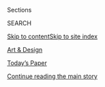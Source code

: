 <div id="app">

<div>

<div class="NYTAppHideMasthead css-zz1s19 e1suatyy0">

<div class="section css-ui9rw0 e1suatyy2">

<div class="css-11hrj97 er09x8g0">

<div class="css-6n7j50">

</div>

<span class="css-1dv1kvn">Sections</span>

<div class="css-10488qs">

<span class="css-1dv1kvn">SEARCH</span>

</div>

[Skip to content](#site-content)[Skip to site index](#site-index)

</div>

<div id="masthead-section-label" class="css-1fnb9ct eaxe0e00">

[Art &
Design](https://www.nytimes.com/section/arts/design)

</div>

<div class="css-10698na e1huz5gh0">

</div>

</div>

<div id="masthead-bar-one" class="section hasLinks css-15hmgas e1csuq9d3">

<div class="css-uqyvli e1csuq9d0">

</div>

<div class="css-1uqjmks e1csuq9d1">

</div>

<div class="css-9e9ivx">

[](https://myaccount.nytimes.com/auth/login?response_type=cookie&client_id=vi)

</div>

<div class="css-1bvtpon e1csuq9d2">

[Today’s Paper](https://www.nytimes.com/section/todayspaper)

</div>

</div>

</div>

</div>

<div data-aria-hidden="false">

<div id="site-content" data-role="main">

<div id="top-wrapper" class="css-15p45cc eaca97t0" type="top">

<div id="top-slug" class="css-19x0jxb eaca97t1" hidden="">

Advertisement

</div>

[Continue reading the main
story](#after-top)

<div class="ad top-wrapper" style="text-align:center;height:100%;display:block;min-height:90px">

<div id="top" class="place-ad" data-position="top" data-size-key="top">

</div>

</div>

<div id="after-top">

</div>

</div>

<div id="collection-design" class="section css-15h4p1b e9abtgs0">

<div class="css-1j21atc e1svk9qx1">

<div class="css-fmiefx e1svk9qx2">

<div class="css-1hk7r2m eu54l5x0">

<div id="sponsor-wrapper" class="css-7a1pgi eaca97t0" type="sponsor" hidden="">

<div id="sponsor-slug" class="css-1l4mleb eaca97t1" hidden="">

Supported by

</div>

[Continue reading the main
story](#after-sponsor)

<div id="sponsor" class="ad sponsor-wrapper" style="text-align:left;height:100%;display:block">

</div>

<div id="after-sponsor">

</div>

</div>

</div>

### <span class="css-hue6tr ezz4tcd1">[Arts](/section/arts)</span>

</div>

<div class="css-nfcc9b e1svk9qx3">

<div class="css-vl9dhg e1svk9qx5">

<div class="css-1nrhkj6 e1svk9qx6">

# Art & Design

<div class="follow-button-placeholder" data-collection-id="">

</div>

</div>

</div>

</div>

</div>

<div class="css-4svvz1 ekkqrpp0">

<div id="collection-highlights-container" class="section css-18l1u7x e46isfb1">

<div class="css-gfgt40 ekkqrpp1">

## Highlights

1.  ![<span class="css-1nk1g0h e1oaj3zl2"><span class="css-1dv1kvn">Credit</span>Kerry
    James Marshall and David
    Zwirner</span>](https://static01.nyt.com/images/2020/07/31/arts/30kerryjames-audobon7/30kerryjames-audobon7-videoLarge.jpg)
    
    <div class="css-10wtrbd">
    
    <div class="css-1dqkjed">
    
    [![](https://static01.nyt.com/images/2020/07/31/arts/30kerryjames-audobon7/30kerryjames-audobon7-thumbStandard.jpg)](/2020/07/29/arts/design/kerry-james-marshall-audubon.html)
    
    </div>
    
    ## [Kerry James Marshall’s Black Birds Take Flight in a New Series](/2020/07/29/arts/design/kerry-james-marshall-audubon.html)
    
    Inspired by John James Audubon, the painter explores the societal
    “pecking order” in two works that dovetail with “this mystery
    about whether or not Audubon himself was
    Black.”
    
    <span class="css-me3p27"></span><span class="css-1dydysp e4e4i5l3"></span><span class="css-9voj2j">By
    <span class="css-1baulvz last-byline" itemprop="name">Ted
    Loos</span></span>
    
    </div>

2.  ![<span class="css-1nk1g0h e1oaj3zl2"><span class="css-1dv1kvn">Credit</span>Bettmann/Getty
    Images</span>](https://static01.nyt.com/images/2020/07/31/arts/30olympics-notebook15/30olympics-notebook15-videoLarge-v2.jpg)
    
    <div class="css-10wtrbd">
    
    <div class="css-1dqkjed">
    
    [![](https://static01.nyt.com/images/2020/07/31/arts/30olympics-notebook15/30olympics-notebook15-thumbStandard-v2.jpg)](/2020/07/30/arts/design/tokyo-olympics-1964-design.html)
    
    </div>
    
    ### Critic’s Notebook
    
    ## [The 1964 Olympics Certified a New Japan, in Steel and on the Screen](/2020/07/30/arts/design/tokyo-olympics-1964-design.html)
    
    The world’s elite athletes would have been in Tokyo right now if not
    for the coronavirus pandemic. When they went half a century ago,
    they discovered a capital transformed by
    design.
    
    <span class="css-me3p27"></span><span class="css-1dydysp e4e4i5l3"></span><span class="css-9voj2j">By
    <span class="css-1baulvz last-byline" itemprop="name">Jason
    Farago</span></span>
    
    </div>

3.  1.  ![<span class="css-1nk1g0h e1oaj3zl2"><span class="css-1dv1kvn">Credit</span>Piotr
        Redlinski for The New York
        Times</span>](https://static01.nyt.com/images/2020/08/01/arts/31hagia-1/31hagia-1-videoLarge.jpg)
        
        <div class="css-10wtrbd">
        
        ## [How a Historian Stuffed Hagia Sophia’s Sound Into a Studio](/2020/07/30/arts/music/hagia-sophia-acoustics-music.html)
        
        <div class="css-ajkwsy">
        
        [![](https://static01.nyt.com/images/2020/08/01/arts/31hagia-1/31hagia-1-thumbStandard.jpg)](/2020/07/30/arts/music/hagia-sophia-acoustics-music.html)
        
        </div>
        
        Bissera Pentcheva used virtual acoustics to bring Istanbul to
        California and reconstruct the sonic world of Byzantine
        cathedral
        music.
        
        <span class="css-me3p27"></span><span class="css-1dydysp e4e4i5l3"></span><span class="css-9voj2j">By
        <span class="css-1baulvz last-byline" itemprop="name">Corinna da
        Fonseca-Wollheim</span></span>
        
        </div>
    
    2.  ![<span class="css-1nk1g0h e1oaj3zl2"><span class="css-1dv1kvn">Credit</span></span>](https://static01.nyt.com/images/2020/07/31/arts/31surfacing-virus-souvenirs3-13/31surfacing-virus-souvenirs3-13-videoLarge.png)
        
        <div class="css-10wtrbd">
        
        ### Surfacing
        
        ## [The Strange Lives of Objects in the Coronavirus Era](/2020/08/01/arts/design/virus-design-objects.html)
        
        <div class="css-ajkwsy">
        
        [![](https://static01.nyt.com/images/2020/07/31/arts/31surfacing-virus-souvenirs3-13/31surfacing-virus-souvenirs3-13-thumbStandard.png)](/2020/08/01/arts/design/virus-design-objects.html)
        
        </div>
        
        The pandemic has inspired a flurry of new and novel items — and
        given ordinary ones new
        meanings.
        
        <span class="css-me3p27"></span><span class="css-1dydysp e4e4i5l3"></span><span class="css-9voj2j">By
        <span class="css-1baulvz" itemprop="name">Sophie Haigney</span>
        and <span class="css-1baulvz last-byline" itemprop="name">Peter
        Arkle</span></span>
        
        </div>

</div>

<div class="css-1xdhyk6 e46isfb0">

<div class="css-zk12ih ef6si7p0">

1.  ![<span class="css-1hhnwbi e1oaj3zl2"><span class="css-1dv1kvn">Credit</span>Pool
    photo by Alexander
    Nemenov</span>](https://static01.nyt.com/images/2020/07/29/arts/29senateart1/merlin_170681682_ba7f8999-e872-4eaf-bc7b-b1553b6f9059-videoLarge.jpg)
    
    <div class="css-10wtrbd">
    
    ## [Senate Report: Opaque Art Market Helped Oligarchs Evade Sanctions](/2020/07/29/arts/design/senate-report-art-market-russia-oligarchs-sanctions.html)
    
    Congressional investigators said companies tied to two Russians
    under sanctions were able to buy art using shell companies and an
    intermediary.
    
    <span class="css-me3p27"></span><span class="css-1dydysp e4e4i5l3"></span><span class="css-9voj2j">By
    <span class="css-1baulvz last-byline" itemprop="name">Graham
    Bowley</span></span>
    
    </div>

2.  ![<span class="css-1hhnwbi e1oaj3zl2"><span class="css-1dv1kvn">Credit</span>Van
    Gogh
    Museum</span>](https://static01.nyt.com/images/2020/07/30/arts/28van-gogh2/28van-gogh2-videoLarge-v2.jpg)
    
    <div class="css-10wtrbd">
    
    ## [A Clue to van Gogh’s Final Days Is Found in His Last Painting](/2020/07/28/arts/design/vincent-van-gogh-tree-roots.html)
    
    A researcher says he has uncovered the precise location where the
    artist painted “Tree Roots,” thought to be the last piece he worked
    on the day he suffered a fatal gunshot
    wound.
    
    <span class="css-me3p27"></span><span class="css-1dydysp e4e4i5l3"></span><span class="css-9voj2j">By
    <span class="css-1baulvz last-byline" itemprop="name">Nina
    Siegal</span></span>
    
    </div>

3.  ![<span class="css-1hhnwbi e1oaj3zl2"><span class="css-1dv1kvn">Credit</span>Ben
    Serar</span>](https://static01.nyt.com/images/2020/07/30/arts/29doylelane14/29doylelane14-videoLarge.jpg)
    
    <div class="css-10wtrbd">
    
    ## [Adding a New Name to the Canon in Clay: Doyle Lane](/2020/07/29/arts/design/doyle-lane-ceramics.html)
    
    The underrecognized Black ceramist made tiny “weed pots” in the
    1960s and ’70s that are seen today on a fresh
    pedestal.
    
    <span class="css-me3p27"></span><span class="css-1dydysp e4e4i5l3"></span><span class="css-9voj2j">By
    <span class="css-1baulvz last-byline" itemprop="name">Jonathan
    Griffin</span></span>
    
    </div>

4.  ### Art Reviews
    
    ![<span class="css-1hhnwbi e1oaj3zl2"><span class="css-1dv1kvn">Credit</span>Nasreen
    Mohamedi, via the artist's estate and Talwar
    Gallery</span>](https://static01.nyt.com/images/2020/07/29/arts/29virtual-galleries-lead/merlin_174905502_0dcea2b2-ee85-4661-ae03-07d1eba099ba-videoLarge.jpg)
    
    <div class="css-10wtrbd">
    
    ## [Three Art Gallery Shows to See Right Now](/2020/07/30/arts/design/virtual-art-gallery-shows.html)
    
    Galleries and museums are getting creative about presenting work
    online during the pandemic. Some are open for in-person visits. Here
    are shows worth viewing either
    way.
    
    <span class="css-me3p27"></span><span class="css-1dydysp e4e4i5l3"></span><span class="css-9voj2j">By
    <span class="css-1baulvz" itemprop="name">Roberta Smith</span>,
    <span class="css-1baulvz" itemprop="name">Jillian Steinhauer</span>
    and <span class="css-1baulvz last-byline" itemprop="name">Martha
    Schwendener</span></span>
    
    </div>

5.  ![<span class="css-1hhnwbi e1oaj3zl2"><span class="css-1dv1kvn">Credit</span>Hana
    Miletic/Home
    Cooking</span>](https://static01.nyt.com/images/2020/07/29/arts/29instagram-art1/29instagram-art1-videoLarge.jpg)
    
    <div class="css-10wtrbd">
    
    ## [Five Art Accounts to Follow on Instagram Now](/2020/07/29/arts/design/art-accounts-to-follow-instagram.html)
    
    Our critic shares accounts that make her feel, think and see in new
    ways — something that feels especially vital right
    now.
    
    <span class="css-me3p27"></span><span class="css-1dydysp e4e4i5l3"></span><span class="css-9voj2j">By
    <span class="css-1baulvz last-byline" itemprop="name">Jillian
    Steinhauer</span></span>
    
    </div>

</div>

</div>

</div>

<div id="mid1-wrapper" class="css-1mn4oms eaca97t0" type="rank">

<div id="mid1-slug" class="css-1tag3rd eaca97t1">

Advertisement

</div>

[Continue reading the main
story](#after-mid1)

<div id="mid1" class="ad mid1-wrapper" style="text-align:center;height:100%;display:block">

</div>

<div id="after-mid1">

</div>

</div>

</div>

<div class="css-185go5a e1o5byef0">

<div class="css-15cbhtu">

  - [Latest](#stream-panel)
  - <span class="css-6n7j50">Search</span>
    <div class="control">
    <div class="label-container css-1dv1kvn">
    Search
    </div>
    <div class="css-wm4t3d">
    **<span id="clear-search-input" class="css-1dv1kvn">Clear this text
    input</span>
    </div>
    </div>
    <span class="css-1iovbfw"></span>

<div id="stream-panel" class="section css-8msx5b e1jz0cab1">

<div class="css-13mho3u">

1.  
    
    <div class="css-1cp3ece">
    
    <div class="css-1l4spti">
    
    [](/2020/08/03/arts/design/sothebys-sales.html)
    
    <div class="css-79elbk">
    
    ![](https://static01.nyt.com/images/2020/08/03/arts/03sothebys-item1/03sothebys-item1-thumbWide.jpg?quality=75&auto=webp&disable=upscale)
    
    </div>
    
    ## Sotheby’s Reports $2.5 Billion in Sales
    
    The auction house says that figure reflects a “resilient” market
    amid the coronavirus. But it represents a 25 percent decrease in
    auction sales, analysts say.
    
    <div class="css-1nqbnmb ea5icrr0">
    
    By <span class="css-1n7hynb">Scott
    Reyburn</span>
    
    </div>
    
    </div>
    
    <div class="css-1lc2l26 e1xfvim33">
    
    </div>
    
    </div>

2.  
    
    <div class="css-1cp3ece">
    
    <div class="css-1l4spti">
    
    [](/2020/07/31/arts/music/beyonce-black-is-king.html)
    
    <div class="css-79elbk">
    
    ![](https://static01.nyt.com/images/2020/08/03/arts/31beyonce7/31beyonce7-thumbWide.jpg?quality=75&auto=webp&disable=upscale)
    
    </div>
    
    ## Beyoncé’s ‘Black Is King’: Let’s Discuss
    
    Six critics on the visual album rooted in her “Lion King”-inspired
    record “The Gift,” a grand statement of African-diaspora pride and
    creative power.
    
    <div class="css-1nqbnmb ea5icrr0">
    
    By <span class="css-1n7hynb">Jason Farago, Vanessa Friedman, Gia
    Kourlas, Wesley Morris, Jon Pareles <span>and</span> Salamishah
    Tillet</span>
    
    </div>
    
    </div>
    
    <div class="css-1lc2l26 e1xfvim33">
    
    </div>
    
    </div>

3.  
    
    <div class="css-1cp3ece">
    
    <div class="css-1l4spti">
    
    [](/2020/07/31/arts/design/heather-phillipson-fourth-plinth.html)
    
    <div class="css-79elbk">
    
    ![](https://static01.nyt.com/images/2020/07/31/arts/31phillipson1/31phillipson1-thumbWide.jpg?quality=75&auto=webp&disable=upscale)
    
    </div>
    
    ## An Artist Having Fun While Waiting for Catastrophe
    
    Heather Phillipson’s works make viewers smile, but underneath their
    bright, over-the-top exteriors are dark, urgent messages.
    
    <div class="css-1nqbnmb ea5icrr0">
    
    By <span class="css-1n7hynb">Alex
    Marshall</span>
    
    </div>
    
    </div>
    
    <div class="css-1lc2l26 e1xfvim33">
    
    </div>
    
    </div>

4.  
    
    <div class="css-1cp3ece">
    
    <div class="css-1l4spti">
    
    [](/2020/07/31/science/alexandrian-glass-rome.html)
    
    <div class="css-79elbk">
    
    ![](https://static01.nyt.com/images/2020/08/04/science/30TB-GLASS/30TB-GLASS-thumbWide.jpg?quality=75&auto=webp&disable=upscale)
    
    </div>
    
    ### <span class="css-m70j1g">Trilobites</span>
    
    ## The Romans Called it ‘Alexandrian Glass.’ Where Was It Really From?
    
    Trace quantities of isotopes hint at the true origin of a kind of
    glass that was highly prized in the Roman Empire.
    
    <div class="css-1nqbnmb ea5icrr0">
    
    By <span class="css-1n7hynb">Katherine
    Kornei</span>
    
    </div>
    
    </div>
    
    <div class="css-1lc2l26 e1xfvim33">
    
    </div>
    
    </div>

5.  
    
    <div class="css-1cp3ece">
    
    <div class="css-1l4spti">
    
    [](/2020/07/30/arts/design/american-museum-of-natural-history-reopen-covid.html)
    
    <div class="css-79elbk">
    
    ![](https://static01.nyt.com/images/2020/07/31/arts/30amnh-item/merlin_160099131_78da8533-6717-4533-838c-d3d0823968d7-thumbWide.jpg?quality=75&auto=webp&disable=upscale)
    
    </div>
    
    ## American Museum of Natural History Announces September Reopening
    
    The museum said it is planning to reopen on Sept. 9, pending
    permission from state and city officials.
    
    <div class="css-1nqbnmb ea5icrr0">
    
    By <span class="css-1n7hynb">Sarah
    Bahr</span>
    
    </div>
    
    </div>
    
    <div class="css-1lc2l26 e1xfvim33">
    
    </div>
    
    </div>

6.  
    
    <div class="css-1cp3ece">
    
    <div class="css-1l4spti">
    
    [](/2020/07/30/arts/things-to-do-weekend-coronavirus.html)
    
    <div class="css-79elbk">
    
    ![](https://static01.nyt.com/images/2020/07/30/arts/30wkd-arts-roundup-pop/30wkd-arts-roundup-pop-thumbWide-v3.jpg?quality=75&auto=webp&disable=upscale)
    
    </div>
    
    ### <span class="css-m70j1g">Weekend Roundup</span>
    
    ## 7 Things to Do This Weekend
    
    How can you get your cultural fix when many arts institutions remain
    closed? Our writers offer suggestions for what to listen to and
    watch.
    
    <div class="css-1nqbnmb ea5icrr0">
    
    </div>
    
    </div>
    
    <div class="css-1lc2l26 e1xfvim33">
    
    </div>
    
    </div>

7.  
    
    <div class="css-1cp3ece">
    
    <div class="css-1l4spti">
    
    [](/2020/07/30/arts/design/picasso-fishermen-mural-norway.html)
    
    <div class="css-79elbk">
    
    ![](https://static01.nyt.com/images/2020/08/01/arts/30oslo-murals4/merlin_175103559_7903ded4-3ee3-483c-bb9c-1d23e48686ed-thumbWide.jpg?quality=75&auto=webp&disable=upscale)
    
    </div>
    
    ## Picasso Mural Torn From Building After Years of Dispute
    
    To the outrage of preservationists and art-world figures, the work
    was removed into storage on Thursday from the side of government
    offices facing demolition in Oslo.
    
    <div class="css-1nqbnmb ea5icrr0">
    
    By <span class="css-1n7hynb">Thomas
    Rogers</span>
    
    </div>
    
    </div>
    
    <div class="css-1lc2l26 e1xfvim33">
    
    </div>
    
    </div>

8.  
    
    <div class="css-1cp3ece">
    
    <div class="css-1l4spti">
    
    [](/2020/07/29/arts/national-endowment-for-the-humanities-grants.html)
    
    <div class="css-79elbk">
    
    ![](https://static01.nyt.com/images/2020/07/29/arts/29neh-item/merlin_82731944_216fa980-c985-415e-9558-8f7564abdc3b-thumbWide.jpg?quality=75&auto=webp&disable=upscale)
    
    </div>
    
    ## National Endowment for the Humanities Announces New Grants
    
    This round of funding, the final for the fiscal year, totals $30
    million and will support 238 projects.
    
    <div class="css-1nqbnmb ea5icrr0">
    
    By <span class="css-1n7hynb">Lauren
    Messman</span>
    
    </div>
    
    </div>
    
    <div class="css-1lc2l26 e1xfvim33">
    
    </div>
    
    </div>

9.  
    
    <div class="css-1cp3ece">
    
    <div class="css-1l4spti">
    
    [](/2020/07/28/arts/design/sothebys-banksy-rembrandt.html)
    
    <div class="css-79elbk">
    
    ![](https://static01.nyt.com/images/2020/07/30/arts/28sothebys-item1/28sothebys-item1-thumbWide.jpg?quality=75&auto=webp&disable=upscale)
    
    </div>
    
    ## Banksy and Rembrandt Boost Sotheby’s Sale to $192.7 Million
    
    The auction house held a livestream sale of 65 artworks from seven
    centuries titled “Rembrandt to Richter.”
    
    <div class="css-1nqbnmb ea5icrr0">
    
    By <span class="css-1n7hynb">Scott
    Reyburn</span>
    
    </div>
    
    </div>
    
    <div class="css-1lc2l26 e1xfvim33">
    
    </div>
    
    </div>

10. 
    
    <div class="css-1cp3ece">
    
    <div class="css-1l4spti">
    
    [](/2020/07/28/arts/design/national-museum-of-the-american-latino.html)
    
    <div class="css-79elbk">
    
    ![](https://static01.nyt.com/images/2020/07/28/arts/28LATMUSEUM1/28LATMUSEUM1-thumbWide.jpg?quality=75&auto=webp&disable=upscale)
    
    </div>
    
    ## House Votes to Create a National Museum of the American Latino
    
    Plans for a museum devoted to the history and contributions of
    Latinos in the United States began forming in the 2000s, but
    legislation had not gained traction in Congress until now.
    
    <div class="css-1nqbnmb ea5icrr0">
    
    By <span class="css-1n7hynb">Julia Jacobs</span>
    
    </div>
    
    </div>
    
    <div class="css-1lc2l26 e1xfvim33">
    
    </div>
    
    </div>

<div class="css-13mho3u">

<div class="css-1t62hi8">

<div class="css-1stvaey">

Show
More

<div>

<div style="border:0;clip:rect(0 0 0 0);height:1px;margin:-1px;overflow:hidden;white-space:nowrap;padding:0;width:1px;position:absolute" data-role="log" data-aria-live="assertive">

</div>

<div style="border:0;clip:rect(0 0 0 0);height:1px;margin:-1px;overflow:hidden;white-space:nowrap;padding:0;width:1px;position:absolute" data-role="log" data-aria-live="assertive">

</div>

<div style="border:0;clip:rect(0 0 0 0);height:1px;margin:-1px;overflow:hidden;white-space:nowrap;padding:0;width:1px;position:absolute" data-role="log" data-aria-live="polite">

</div>

<div style="border:0;clip:rect(0 0 0 0);height:1px;margin:-1px;overflow:hidden;white-space:nowrap;padding:0;width:1px;position:absolute" data-role="log" data-aria-live="polite">

</div>

</div>

</div>

</div>

</div>

</div>

<div class="css-g6hk37 supplemental">

<div id="mid2-wrapper" class="css-10wkyv7 eaca97t0" type="lede">

<div id="mid2-slug" class="css-1tag3rd eaca97t1">

Advertisement

</div>

[Continue reading the main
story](#after-mid2)

<div id="mid2" class="ad mid2-wrapper" style="text-align:center;height:100%;display:block;min-height:250px">

</div>

<div id="after-mid2">

</div>

</div>

## Follow Us

<div class="module-body">

  - [**<span data-aria-hidden="true">@robertasmithnyt</span><span class="css-1dv1kvn">twitter
    page for
    @robertasmithnyt</span>](https://twitter.com/robertasmithnyt)
  - [**<span data-aria-hidden="true">@rpogrebin</span><span class="css-1dv1kvn">twitter
    page for
    @rpogrebin</span>](https://twitter.com/rpogrebin)
  - [**<span data-aria-hidden="true">@jsf</span><span class="css-1dv1kvn">twitter
    page for
    @jsf</span>](https://twitter.com/jsf)
  - [**<span data-aria-hidden="true">@nytimesarts</span><span class="css-1dv1kvn">twitter
    page for @nytimesarts</span>](https://twitter.com/nytimesarts)

</div>

<div id="mktg-wrapper" class="css-oxle51 eaca97t0" type="mktg">

<div id="mktg-slug" class="css-1tag3rd eaca97t1">

Advertisement

</div>

[Continue reading the main
story](#after-mktg)

<div id="mktg" class="ad mktg-wrapper" style="text-align:center;height:100%;display:block">

</div>

<div id="after-mktg">

</div>

</div>

</div>

</div>

</div>

</div>

</div>

</div>

## Site Index

<div>

</div>

## Site Information Navigation

  - [© <span>2020</span> <span>The New York Times
    Company</span>](https://help.nytimes.com/hc/en-us/articles/115014792127-Copyright-notice)

<!-- end list -->

  - [NYTCo](https://www.nytco.com/)
  - [Contact
    Us](https://help.nytimes.com/hc/en-us/articles/115015385887-Contact-Us)
  - [Work with us](https://www.nytco.com/careers/)
  - [Advertise](https://nytmediakit.com/)
  - [T Brand Studio](http://www.tbrandstudio.com/)
  - [Your Ad
    Choices](https://www.nytimes.com/privacy/cookie-policy#how-do-i-manage-trackers)
  - [Privacy](https://www.nytimes.com/privacy)
  - [Terms of
    Service](https://help.nytimes.com/hc/en-us/articles/115014893428-Terms-of-service)
  - [Terms of
    Sale](https://help.nytimes.com/hc/en-us/articles/115014893968-Terms-of-sale)
  - [Site
    Map](https://spiderbites.nytimes.com)
  - [Help](https://help.nytimes.com/hc/en-us)
  - [Subscriptions](https://www.nytimes.com/subscription?campaignId=37WXW)

</div>

</div>
